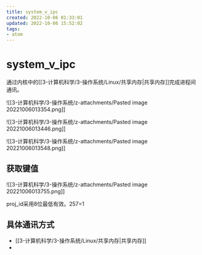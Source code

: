 ```yaml
---
title: system_v_ipc
created: 2022-10-06 01:33:01
updated: 2022-10-06 15:52:02
tags: 
- atom
---
```


# system_v_ipc

通过内核中的[[3-计算机科学/3-操作系统/Linux/共享内存|共享内存]]完成进程间通讯。

![[3-计算机科学/3-操作系统/z-attachments/Pasted image 20221006013354.png]]

![[3-计算机科学/3-操作系统/z-attachments/Pasted image 20221006013446.png]]

![[3-计算机科学/3-操作系统/z-attachments/Pasted image 20221006013548.png]]

## 获取键值

![[3-计算机科学/3-操作系统/z-attachments/Pasted image 20221006013755.png]]

proj_id采用8位最低有效。257=1

## 具体通讯方式

- [[3-计算机科学/3-操作系统/Linux/共享内存|共享内存]]
- 
